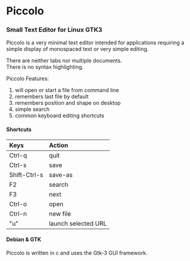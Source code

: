 
# Piccolo

### Small Text Editor for Linux GTK3

Piccolo is a very minimal text editor intended for
applications requiring a simple display of monospaced
text or very simple editing.

There are neither tabs nor multiple documents.  
There is no syntax highlighting.

Piccolo Features:

1. will open or start a file from command line
1. remembers last file by default
1. remembers position and shape on desktop
1. simple search
1. common keyboard editing shortcuts

#### Shortcuts

| Keys  | Action |
| :---- | :----- |
| Ctrl-q | quit |
| Ctrl-s | save |
| Shift-Ctrl-s | save-as |
| F2 | search |
| F3 | next |
| Ctrl-o | open |
| Ctrl-n | new file |
| "u" | launch selected URL |


#### Debian & GTK

Piccolo is written in c and uses
the Gtk-3 GUI framework.
